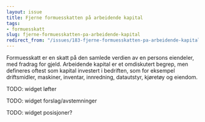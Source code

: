 ```yaml
---
layout: issue
title: Fjerne formuesskatten på arbeidende kapital
tags:
- formuesskatt
slug: fjerne-formuesskatten-pa-arbeidende-kapital
redirect_from: "/issues/183-fjerne-formuesskatten-pa-arbeidende-kapital"
---
```


Formuesskatt er en skatt på den samlede verdien av en persons eiendeler, med fradrag for gjeld. Arbeidende kapital er et omdiskutert begrep, men defineres oftest som kapital investert i bedriften, som for eksempel driftsmidler, maskiner, inventar, innredning, datautstyr, kjøretøy og eiendom.

TODO: widget løfter

TODO: widget forslag/avstemninger

TODO: widget posisjoner?

